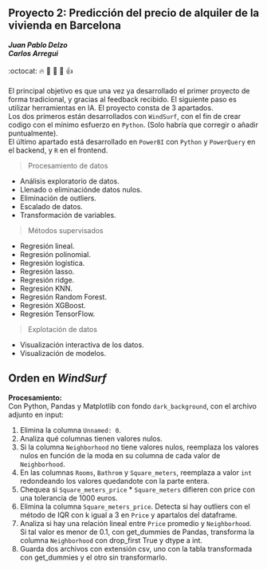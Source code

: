 ## Proyecto 2: Predicción del precio de alquiler de la vivienda en Barcelona 
***Juan Pablo Delzo***<br>
***Carlos Arregui***<br> <br>
:octocat: :fire: :pray: :muscle: :walking: :thumbsup:<br> <br>
El principal objetivo es que una vez ya desarrollado el primer proyecto de forma tradicional, y gracias al feedback recibido. El siguiente paso es utilizar herramientas en IA.
El proyecto consta de 3 apartados. <br>
Los dos primeros están desarrollados con `WindSurf`, con el fin de crear codigo con el mínimo esfuerzo en `Python`. (Solo habría que corregir o añadir puntualmente).<br>
El último apartado está desarrollado en `PowerBI` con `Python` y `PowerQuery` en el backend, y `R` en el frontend. <br>
> Procesamiento de datos
- Análisis exploratorio de datos.
- Llenado o eliminaciónde datos nulos.
- Eliminación de outliers.
- Escalado de datos.
- Transformación de variables.
> Métodos supervisados
- Regresión lineal.
- Regresión polinomial.
- Regresión logística.
- Regresión lasso.
- Regresión ridge.
- Regresión KNN.
- Regresión Random Forest.
- Regresión XGBoost.
- Regresión TensorFlow.
> Explotación de datos
- Visualización interactiva de los datos.
- Visualización de modelos. 

## Orden en *WindSurf*
**Procesamiento:** 
<br>
Con Python, Pandas y Matplotlib con fondo `dark_background`, con el archivo adjunto en input: <br>
1. Elimina la columna `Unnamed: 0`. 
2. Analiza qué columnas tienen valores nulos. 
3. Si la columna `Neighborhood` no tiene valores nulos, reemplaza los valores nulos en función de la moda en su columna de cada valor de `Neighborhood`. 
4. En las columnas `Rooms`, `Bathrom` y `Square_meters`, reemplaza a valor `int` redondeando los valores quedandote con la parte entera.
5. Chequea si `Square_meters_price` * `Square_meters` difieren con price con una tolerancia de 1000 euros. 
6. Elimina la columna `Square_meters_price`. Detecta si hay outliers con el método de IQR con k igual a 3 en `Price` y apartalos del dataframe. 
7. Analiza si hay una relación lineal entre `Price` promedio y `Neighborhood`. Si tal valor es menor de 0.1, con get_dummies de Pandas, transforma la columna `Neighborhood` con drop_first True y dtype a int. 
8. Guarda dos archivos con extensión csv, uno con la tabla transformada con get_dummies y el otro sin transformarlo.
